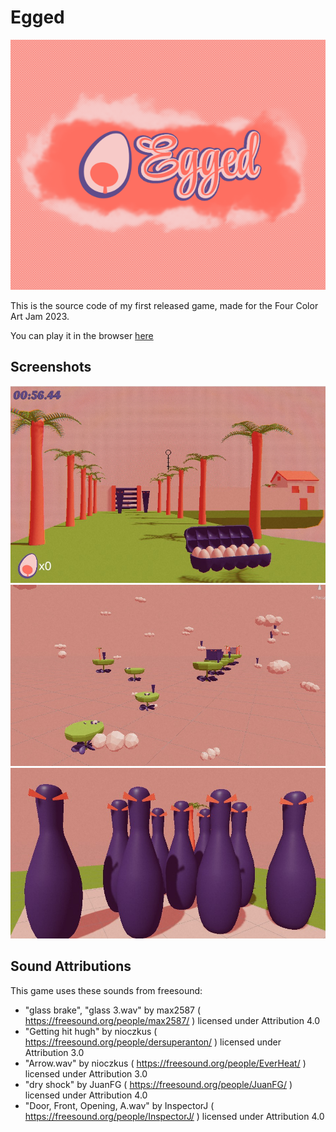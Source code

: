 # Egged

![Poster](Poster.png)

This is the source code of my first released game, made for the Four Color Art Jam 2023.

You can play it in the browser [here](https://aarcangeli.itch.io/egged)

## Screenshots

![Screenshot 1](./Screenshots/Screenshot1.jpg)
![Screenshot 2](./Screenshots/Screenshot2.jpg)
![Screenshot 3](./Screenshots/Screenshot3.jpg)

## Sound Attributions
This game uses these sounds from freesound:
- "glass brake", "glass 3.wav" by max2587 ( https://freesound.org/people/max2587/ ) licensed under Attribution 4.0
- "Getting hit hugh" by nioczkus ( https://freesound.org/people/dersuperanton/ ) licensed under Attribution 3.0
- "Arrow.wav" by nioczkus ( https://freesound.org/people/EverHeat/ ) licensed under Attribution 3.0
- "dry shock" by JuanFG ( https://freesound.org/people/JuanFG/ ) licensed under Attribution 4.0
- "Door, Front, Opening, A.wav" by InspectorJ  ( https://freesound.org/people/InspectorJ/ ) licensed under Attribution 4.0
